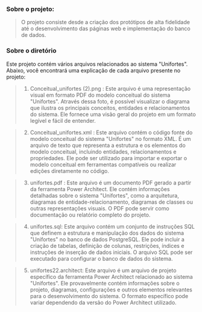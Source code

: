 
### Sobre o projeto:
> O projeto consiste desde a criação dos protótipos de alta fidelidade até o desenvolvimento das páginas web e implementação do banco de dados.


### Sobre o diretório
 Este projeto contém vários arquivos relacionados ao sistema "Unifortes". Abaixo, você encontrará uma explicação de cada arquivo presente no projeto:

> 1. Conceitual_unifortes (2).png :
   Este arquivo é uma representação visual em formato PDF do modelo conceitual do sistema "Unifortes". Através dessa foto, é possível visualizar o diagrama que ilustra os principais conceitos, entidades e relacionamentos do sistema. Ele fornece uma visão geral do projeto em um formato legível e fácil de entender.

> 2. Conceitual_unifortes.xml :
   Este arquivo contém o código fonte do modelo conceitual do sistema "Unifortes" no formato XML. É um arquivo de texto que representa a estrutura e os elementos do modelo conceitual, incluindo entidades, relacionamentos e propriedades. Ele pode ser utilizado para importar e exportar o modelo conceitual em ferramentas compatíveis ou realizar edições diretamente no código.

> 3. unifortes.pdf :
   Este arquivo é um documento PDF gerado a partir da ferramenta Power Architect. Ele contém informações detalhadas sobre o sistema "Unifortes", como a arquitetura, diagramas de entidade-relacionamento, diagramas de classes ou outras representações visuais. O PDF pode servir como documentação ou relatório completo do projeto.

> 4. unifortes.sql:
   Este arquivo contém um conjunto de instruções SQL que definem a estrutura e manipulação dos dados do sistema "Unifortes" no banco de dados PostgreSQL. Ele pode incluir a criação de tabelas, definição de colunas, restrições, índices e instruções de inserção de dados iniciais. O arquivo SQL pode ser executado para configurar o banco de dados do sistema.

> 5. unifortes22.architect:
   Este arquivo é um arquivo de projeto específico da ferramenta Power Architect relacionado ao sistema "Unifortes". Ele provavelmente contém informações sobre o projeto, diagramas, configurações e outros elementos relevantes para o desenvolvimento do sistema. O formato específico pode variar dependendo da versão do Power Architect utilizado.


